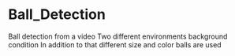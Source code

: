 # Ball_Detection
Ball detection from a video
Two different environments background condition
In addition to that different size and color balls are used 
